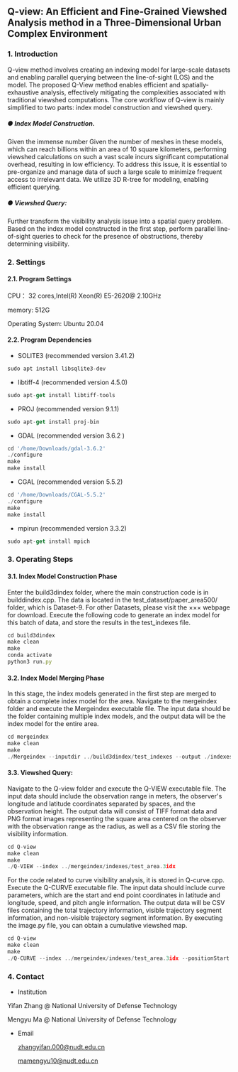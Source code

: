 
## Q-view: An Efficient and Fine-Grained Viewshed Analysis method in a Three-Dimensional Urban Complex Environment

### 1. Introduction

Q-view method involves creating an indexing model for large-scale datasets and enabling parallel querying between the line-of-sight (LOS) and the model. The proposed Q-View method enables efficient
and spatially-exhaustive analysis, effectively mitigating the complexities associated with traditional viewshed computations. The core workflow of Q-view is mainly simplified to two parts: index model construction and 
viewshed query.

##### ●  Index Model Construction.

Given the immense number
Given the number of meshes in these models, which can reach billions within an area of 10 square kilometers, performing viewshed 
calculations on such a vast scale incurs significant computational overhead, resulting in low efficiency. To address this
issue, it is essential to pre-organize and manage data of such a large scale to minimize frequent access to irrelevant
data. We utilize 3D R-tree for modeling, enabling efficient querying. 

##### ● Viewshed Query:
Further transform the visibility analysis issue into a spatial query problem. 
Based on the index model constructed in the first step, perform parallel line-of-sight 
queries to check for the presence of obstructions, thereby determining visibility.


### 2. Settings
   
#### 2.1. Program Settings

CPU： 32 cores,Intel(R) Xeon(R) E5-2620@ 2.10GHz

memory: 512G

Operating System: Ubuntu 20.04
 
#### 2.2. Program Dependencies

* SOLITE3 (recommended version 3.41.2)

```javascript
sudo apt install libsqlite3-dev
```
* libtiff-4 (recommended version 4.5.0)

```javascript
sudo apt-get install libtiff-tools
```
* PROJ (recommended version 9.1.1)

```javascript
sudo apt-get install proj-bin
```
* GDAL (recommended version 3.6.2 )

```javascript
cd '/home/Downloads/gdal-3.6.2'	
./configure 
make			
make install
```
* CGAL (recommended version 5.5.2)

```javascript
cd '/home/Downloads/CGAL-5.5.2'    
./configure 
make			
make install
```
* mpirun (recommended version 3.3.2)

```javascript
sudo apt-get install mpich
```

### 3. Operating Steps

#### 3.1. Index Model Construction Phase
Enter the build3dindex folder, where the main construction code is in builddindex.cpp. 
The data is located in the test_dataset/paper_area500/ folder, which is Dataset-9. 
For other Datasets, please visit the ××× webpage for download. 
Execute the following code to generate an index model for this batch of data, 
and store the results in the test_indexes file.

```javascript
cd build3dindex
make clean
make
conda activate
python3 run.py
```
#### 3.2. Index Model Merging Phase
In this stage, the index models generated in the first step are merged to obtain a 
complete index model for the area. 
Navigate to the mergeindex folder and execute the Mergeindex executable file. 
The input data should be the folder containing multiple index models, 
and the output data will be the index model for the entire area.

```javascript
cd mergeindex
make clean
make
./Mergeindex --inputdir ../build3dindex/test_indexes --output ./indexes/test_area.3idx
```

#### 3.3. Viewshed Query:
Navigate to the Q-view folder and execute the Q-VIEW executable file. 
The input data should include the observation range in meters, the observer's longitude and latitude 
coordinates separated by spaces, and the observation height. The output data will consist of TIFF 
format data and PNG format images representing the square area centered on the observer with the 
observation range as the radius, as well as a CSV file storing the visibility information.


```javascript
cd Q-view
make clean
make
./Q-VIEW --index ../mergeindex/indexes/test_area.3idx
```
For the code related to curve visibility analysis, it is stored in Q-curve.cpp. 
Execute the Q-CURVE executable file. The input data should include curve parameters, 
which are the start and end point coordinates in latitude and longitude, speed, and pitch angle 
information. The output data will be CSV files containing the total trajectory information, 
visible trajectory segment information, and non-visible trajectory segment information. 
By executing the image.py file, you can obtain a cumulative viewshed map.


```javascript
cd Q-view
make clean
make
./Q-CURVE --index ../mergeindex/indexes/test_area.3idx --positionStart 114.166 22.2825 1 --positionEnd 114.166 22.280 1 --velocity 50 --angle 50
```

### 4. Contact

* Institution

Yifan Zhang @ National University of Defense Technology
 
Mengyu Ma @ National University of Defense Technology

* Email

  zhangyifan.000@nudt.edu.cn
  
  mamengyu10@nudt.edu.cn









